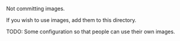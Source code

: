 Not committing images. 

If you wish to use images, add them to this directory.

TODO: Some configuration so that people can use their own images.
